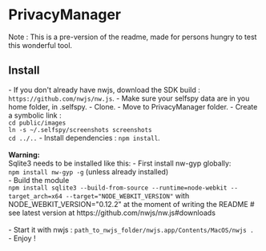 # PrivacyManager

Note : This is a pre-version of the readme, made for persons hungry to test this wonderful tool.

<h2>Install</h2>
- If you don't already have nwjs, download the SDK build : <code>https://github.com/nwjs/nw.js</code>.
- Make sure your selfspy data are in you home folder, in .selfspy.
- Clone.
- Move to PrivacyManager folder.
- Create a symbolic link :<br>
<code>cd public/images</code><br>
<code>ln -s ~/.selfspy/screenshots screenshots</code><br>
<code>cd ../..</code>
- Install dependencies : <code>npm install</code>.<br/><br/>
 <b>Warning:</b> <br/>Sqlite3 needs to be installed like this:
  - First install nw-gyp globally: <br/>
    <code>npm install nw-gyp -g</code> (unless already installed)<br/>
  - Build the module<br/>
    <code>npm install sqlite3 --build-from-source --runtime=node-webkit --target_arch=x64 --target="NODE_WEBKIT_VERSION"</code>
    with NODE_WEBKIT_VERSION="0.12.2" at the moment of writing the README # see latest version at https://github.com/nwjs/nw.js#downloads
<br/><br/>
- Start it with nwjs : <code>path_to_nwjs_folder/nwjs.app/Contents/MacOS/nwjs . </code>
- Enjoy !
